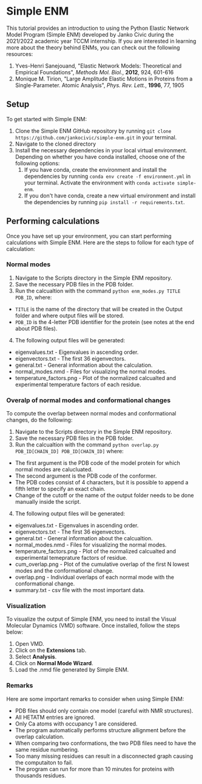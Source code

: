 # Simple ENM
This tutorial provides an introduction to using the Python Elastic Network Model Program (Simple ENM) developed by Janko Civic during the 2021/2022 academic year TCCM internship. If you are interested in learning more about the theory behind ENMs, you can check out the following resources:

1. Yves-Henri Sanejouand, "Elastic Network Models: Theoretical and Empirical Foundations", *Methods Mol. Biol.*, **2012**, 924, 601-616
2. Monique M. Tirion, "Large Amplitude Elastic Motions in Proteins from a Single-Parameter. Atomic Analysis", *Phys. Rev. Lett.*, **1996**, 77, 1905

## Setup
To get started with Simple ENM:

1. Clone the Simple ENM GitHub repository by running `git clone https://github.com/jankocivic/simple-enm.git` in your terminal.
2. Navigate to the cloned directory
3. Install the necessary dependencies in your local virtual environment. Depending on whether you have conda installed, choose one of the following options:
   1. If you have conda, create the environment and install the dependencies by running `conda env create -f environment.yml` in your terminal. Activate the environment with `conda activate simple-enm`.
   2. If you don't have conda, create a new virtual environment and install the dependencies by running `pip install -r requirements.txt`.

## Performing calculations
Once you have set up your environment, you can start performing calculations with Simple ENM. Here are the steps to follow for each type of calculation:

### Normal modes
1. Navigate to the Scripts directory in the Simple ENM repository.
2. Save the necessary PDB files in the PDB folder.
3. Run the calcualtion with the command `python enm_modes.py TITLE PDB_ID`, where:
  - `TITLE` is the name of the directory that will be created in the Output folder and where output files will be stored.
  - `PDB_ID` is the 4-letter PDB identifier for the protein (see notes at the end about PDB files).
4. The following output files will be generated:
  - eigenvalues.txt \- Eigenvalues in ascending order.
  - eigenvectors.txt \- The first 36 eigenvectors.
  - general.txt \- General information about the calculation.
  - normal_modes.nmd \- Files for visualizing the normal modes.
  - temperature_factors.png \- Plot of the normalized calcualted and experimental temperature factors of each residue.

### Overalp of normal modes and conformational changes 
To compute the overlap between normal modes and conformational changes, do the following:

1. Navigate to the Scripts directory in the Simple ENM repository.
2. Save the necessary PDB files in the PDB folder.
3. Run the calcualtion with the command `python overlap.py PDB_ID[CHAIN_ID] PDB_ID[CHAIN_ID]` where:
  - The first argument is the PDB code of the model protein for which normal modes are calucluated.
  - The second argument is the PDB code of the conformer.
  - The PDB codes consist of 4 characters, but it is possible to append a fifth letter to specify an exact chain.
  - Change of the cutoff or the name of the output folder needs to be done manually inside the script.
4. The following output files will be generated:
  - eigenvalues.txt \- Eigenvalues in ascending order.
  - eigenvectors.txt \- The first 36 eigenvectors.
  - general.txt \- General information about the calcualtion.
  - normal_modes.nmd \- Files for visualizing the normal modes.
  - temperature_factors.png \- Plot of the normalized calcualted and experimental temeprature factors of residue.
  - cum_overlap.png \- Plot of the cumulative overlap of the first N lowest modes and the conformational change.
  - overlap.png \- Individual overlaps of each normal mode with the conformational change.
  - summary.txt \- csv file with the most important data.

### Visualization
To visualize the output of Simple ENM, you need to install the Visual Molecular Dynamics (VMD) software. Once installed, follow the steps below:

1. Open VMD.
2. Click on the **Extensions** tab.
3. Select **Analysis**.
4. Click on **Normal Mode Wizard**.
5. Load the .nmd file generated by Simple ENM.
   
### Remarks
Here are some important remarks to consider when using Simple ENM:

- PDB files should only contain one model (careful with NMR structures).
- All HETATM entries are ignored.
- Only Ca atoms with occupancy 1 are considered.
- The program automatically performs structure allignment before the overlap calculation.
- When comparing two conformations, the two PDB files need to have the same residue numbering.
- Too many missing residues can result in a disconnected graph causing the computaiton to fail.
- The program can run for more than 10 minutes for proteins with thousands residues.
